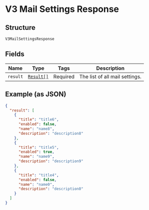 
# V3 Mail Settings Response

## Structure

`V3MailSettingsResponse`

## Fields

| Name | Type | Tags | Description |
|  --- | --- | --- | --- |
| `result` | [`Result[]`](../../doc/models/result.md) | Required | The list of all mail settings. |

## Example (as JSON)

```json
{
  "result": [
    {
      "title": "title6",
      "enabled": false,
      "name": "name8",
      "description": "description8"
    },
    {
      "title": "title5",
      "enabled": true,
      "name": "name9",
      "description": "description9"
    },
    {
      "title": "title4",
      "enabled": false,
      "name": "name0",
      "description": "description0"
    }
  ]
}
```

